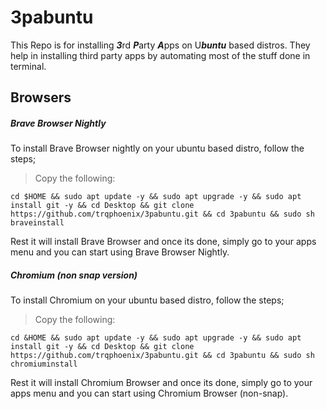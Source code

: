 # 3pabuntu 

This Repo is for installing ***3***rd ***P***arty ***A***pps on U***buntu*** based distros. They help in installing third party apps by automating most of the stuff done in terminal.



## Browsers
##### Brave Browser Nightly

To install Brave Browser nightly on your ubuntu based distro, follow the steps;
>Copy the following: 

```
cd $HOME && sudo apt update -y && sudo apt upgrade -y && sudo apt install git -y && cd Desktop && git clone https://github.com/trqphoenix/3pabuntu.git && cd 3pabuntu && sudo sh braveinstall
```
Rest it will install Brave Browser and once its done, simply go to your apps menu and you can start using Brave Browser Nightly.


##### Chromium (non snap version)

To install Chromium on your ubuntu based distro, follow the steps;
>Copy the following:

```
cd &HOME && sudo apt update -y && sudo apt upgrade -y && sudo apt install git -y && cd Desktop && git clone https://github.com/trqphoenix/3pabuntu.git && cd 3pabuntu && sudo sh chromiuminstall
```
Rest it will install Chromium Browser and once its done, simply go to your apps menu and you can start using Chromium Browser (non-snap).
